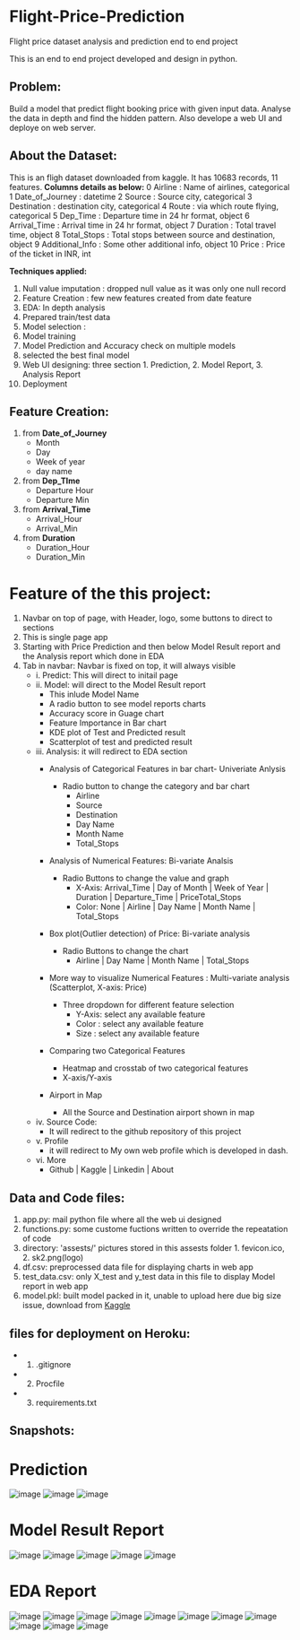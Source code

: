 # Flight-Price-Prediction
Flight price dataset analysis and prediction end to end project

This is an end to end project developed and design in python.
## Problem: 
Build a model that predict flight booking price with given input data. Analyse the data in depth and find the hidden pattern.
Also develope a web UI and deploye on web server.

## About the Dataset:
 This is an fligh dataset downloaded from kaggle.
 It has 10683 records, 11 features.
 **Columns details as below:**
 0   Airline         : Name of airlines, categorical
 1   Date_of_Journey : datetime
 2   Source          : Source city, categorical
 3   Destination     : destination city, categorical
 4   Route           : via which route flying, categorical
 5   Dep_Time        : Departure time in 24 hr format, object
 6   Arrival_Time    : Arrival time in 24 hr format, object
 7   Duration        : Total travel time, object
 8   Total_Stops     : Total stops between source and destination, object
 9   Additional_Info : Some other additional info, object
 10  Price           : Price of the ticket in INR, int
 
 **Techniques applied:**
 1. Null value imputation : dropped null value as it was only one null record
 2. Feature Creation : few new features created from date feature
 3. EDA: In depth analysis
 4. Prepared train/test data
 5. Model selection : 
 6. Model training
 7. Model Prediction and Accuracy check on multiple models
 8. selected the best final model
 9. Web UI designing: three section 1. Prediction, 2. Model Report, 3. Analysis Report
 10. Deployment
 
 ## Feature Creation:
 1. from **Date_of_Journey**
    - Month
    - Day
    - Week of year
    - day name
  2. from **Dep_TIme**
     - Departure Hour
     - Departure Min
  3. from **Arrival_Time**
     - Arrival_Hour
     - Arrival_Min
  4. from **Duration**
     - Duration_Hour
     - Duration_Min

# Feature of the this project:
1. Navbar on top of page, with Header, logo, some buttons to direct to sections
2. This is single page app
3. Starting with Price Prediction and then below Model Result report and the Analysis report which done in EDA
4. Tab in navbar: Navbar is fixed on top, it will always visible
    - i. Predict: This will direct to initail page
    - ii. Model: will direct to the Model Result report
      - This inlude Model Name
      - A radio button to see model reports charts
       - Accuracy score in Guage chart
       - Feature Importance in Bar chart
       - KDE plot of Test and Predicted result
       - Scatterplot of test and predicted result
     - iii. Analysis: it will redirect to EDA section 
        - Analysis of Categorical Features in bar chart- Univeriate Anlysis
           - Radio button to change the category and bar chart
              - Airline
              - Source
              - Destination
              - Day Name
              - Month Name
              - Total_Stops
        - Analysis of Numerical Features: Bi-variate Analsis
          - Radio Buttons to change the value and graph
             - X-Axis: Arrival_Time | Day of Month | Week of Year | Duration | Departure_Time | PriceTotal_Stops
             - Color: None | Airline | Day Name | Month Name | Total_Stops
             
        - Box plot(Outlier detection) of Price: Bi-variate analysis
          - Radio Buttons to change the chart
            - Airline | Day Name | Month Name | Total_Stops
        - More way to visualize Numerical Features : Multi-variate analysis (Scatterplot, X-axis: Price)
           - Three dropdown for different feature selection
              - Y-Axis: select any available feature 
              - Color : select any available feature 
              - Size  : select any available feature 
        - Comparing two Categorical Features
          - Heatmap and crosstab of two categorical features
          - X-axis/Y-axis
        - Airport in Map 
          - All the Source and Destination airport shown in map   
      - iv. Source Code:
        - It will redirect to the github repository of this project
      - v. Profile
          - it will redirect to My own web profile which is developed in dash. 
      - vi. More
          -  Github | Kaggle | Linkedin | About


## Data and Code files:
 1. app.py: mail python file where all the web ui designed
 2. functions.py: some custome fuctions written to override the repeatation of code
 3. directory: 'assests/' pictures stored in this assests folder 1. fevicon.ico, 2. sk2.png(logo)
 4. df.csv: preprocessed data file for displaying charts in web app
 5. test_data.csv: only X_test and y_test  data in this file to display Model report in web app
 6. model.pkl: built model packed in it, unable to upload here due big size issue, download from [Kaggle](https://www.kaggle.com/code/kuchhbhi/flight-price-prediction-above-90/notebook)
 
## files for deployment on Heroku:
   - 1. .gitignore  
   - 2. Procfile 
   - 3. requirements.txt
 
 
## Snapshots: 
# Prediction
![image](https://user-images.githubusercontent.com/40932902/167579924-63502ca7-138a-427b-bcc3-ed9b4d8b1bce.png)
![image](https://user-images.githubusercontent.com/40932902/167580002-d0f9373d-8f61-4821-9b6c-55f81b95ac0f.png)
![image](https://user-images.githubusercontent.com/40932902/167580185-3f696244-3739-425a-9157-3bd0fda527f0.png)

# Model Result Report
![image](https://user-images.githubusercontent.com/40932902/167579328-72dc10ef-8b9c-4c90-9734-82ce868096e9.png)
![image](https://user-images.githubusercontent.com/40932902/167579477-8ded0820-e0bd-4c63-92fb-48eee8e8ffaa.png)
![image](https://user-images.githubusercontent.com/40932902/167579564-64a421c4-e3f1-4d4f-add0-d9f02ac2c956.png)
![image](https://user-images.githubusercontent.com/40932902/167579663-75389d36-ddf6-4cea-865a-0e70f54bfc22.png)
![image](https://user-images.githubusercontent.com/40932902/167579767-97f6ae47-0b2b-417c-840d-dd0d1bd26026.png)

# EDA Report 
![image](https://user-images.githubusercontent.com/40932902/167307594-5fdce2b8-0d81-4ccb-a958-65b2c20128e9.png)
![image](https://user-images.githubusercontent.com/40932902/167307605-900c4b37-ce2f-4693-9033-165c87f91957.png)
![image](https://user-images.githubusercontent.com/40932902/167307616-ab8eb82e-deca-46d4-9392-30d023dd8691.png)
![image](https://user-images.githubusercontent.com/40932902/167307629-6dd873f3-3e41-4d1e-9a1a-b2dc9c6e5f74.png)
![image](https://user-images.githubusercontent.com/40932902/167307634-3989bb4c-fba0-4e8f-9870-fbbdafde35f6.png)
![image](https://user-images.githubusercontent.com/40932902/167307645-d16b938a-8b05-4388-9cb5-32a4fbe9af79.png)
![image](https://user-images.githubusercontent.com/40932902/167307658-f336d99c-4b6c-4e08-aba6-83434ca30895.png)
![image](https://user-images.githubusercontent.com/40932902/167307681-610a58f0-7ad5-46ec-8f4b-b14be2d3f733.png)
![image](https://user-images.githubusercontent.com/40932902/167307685-7e112fe0-6133-409f-b7df-fb6f9e8e3096.png)
![image](https://user-images.githubusercontent.com/40932902/167307700-4113319d-96de-41f1-9ecc-25db8374dd9b.png)
![image](https://user-images.githubusercontent.com/40932902/167307711-46e115dc-de34-4060-bef3-f23b7df25021.png)



